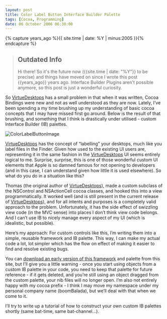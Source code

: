 ```yaml
---
layout: post
title: Color Label Button Interface Builder Palette
tags: [Cocoa, Programming]
date: 06 October 2006 06:30:00
---
```


{% capture years_ago %}{{ site.time | date: %Y | minus:2005 }}{% endcapture %}

> ## Outdated Info
> Hi there! So it's the future now ({{site.time | date: "%Y"}} to be precise) and things have moved on since I wrote this post {{years_ago}} years ago.
> Interface Builder Plugins aren't possible anymore, so this post is just a wonderful curiosity.

So [VirtueDesktops][1] has a small problem in that when it was written, Cocoa Bindings were new and not as well understood as they are now. Lately, I’ve been spending a my time brushing up my understanding of basic cocoa concepts that I may have missed first go around. Below is the result of that brushing, and something that I think is drastically under utilised - custom Interface Builder (IB) palettes.

<img src="http://static.tonyarnold.com/color_label-1306152068.png" alt="ColorLabelButtonImage" class="center"/>

[VirtueDesktops][1] has the concept of “labelling” your desktops, much like you label files in the Finder. Given how used to the existing UI users are, representing it in the same fashion in the [VirtueDesktops][1] UI seems entirely logical to me. Surprise, surprise, this is one of those wonderful custom UI elements that Apple is so damned famous for not opening to developers (and in this case, I can understand given how little it is used elsewhere). So what do you do in a situation like this?

Thomas (the original author of [VirtueDesktops][1]), made a custom subclass of the NSControl and NSActionCell cocoa classes, and hooked this into a view programmatically. It worked well (and is still present in the current release of [VirtueDesktops][1]), and for all intents and purposes is a completely valid approach to the problem. Unfortunately, it has the side effect of swizzling view code (in the MVC sense) into places I don’t think view code belongs. And I can’t use IB to nicely manage every aspect of my UI (which is idealistic, but possible).

Here’s my approach: For custom controls like this, I’m writing them into a simple, reusable framework and IB palette. This way, I can make my actual code a lot, lot simpler which has the flow on effect of making it easier to find and resolve existing bugs.

You can [download an early version of this framework][2] and palette from this site, but I’ll give you a little warning - once you start using objects from a custom IB palette in your code, you need to keep that palette for future reference - if it gets deleted, and you’re still using an object dragged from the custom palette, your nib files will no longer open. I’m also not entirely happy with my cocoa prefix - I think I may move my namespace under my personal company name (boomBalada), but we’ll deal with that when we come to it.

I’ll try to write up a tutorial of how to construct your own custom IB palettes shortly (same bat-time, same bat-channel…).

 [1]: http://virtuedesktops.info/
 [2]: http://static.tonyarnold.com/ColorLabelButton.zip
